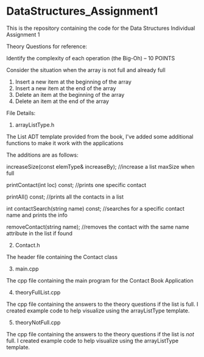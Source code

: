 # DataStructures_Assignment1
This is the repository containing the code for the Data Structures Individual Assignment 1

Theory Questions for reference:

Identify the complexity of each operation (the Big-Oh) – 10 POINTS

Consider the situation when the array is not full and already full
1.	Insert a new item at the beginning of the array
2.	Insert a new item at the end of the array
3.	Delete an item at the beginning of the array
4.	Delete an item at the end of the array


File Details:
1. arrayListType.h

The List ADT template provided from the book, I've added some additional functions to make it work with the applications

The additions are as follows:

increaseSize(const elemType& increaseBy);
    //increase a list maxSize when full

printContact(int loc) const;
    //prints one specific contact

printAll() const;
    //prints all the contacts in a list

int contactSearch(string name) const;
        //searches for a specific contact name and prints the info

removeContact(string name);
    //removes the contact with the same name attribute in the list if found


2. Contact.h

The header file containing the Contact class

3. main.cpp

The cpp file containing the main program for the Contact Book Application

4. theoryFullList.cpp

The cpp file containing the answers to the theory questions if the list is full. I created example code to help visualize using the arrayListType template.

5. theoryNotFull.cpp

The cpp file containing the answers to the theory questions if the list is *not* full. I created example code to help visualize using the arrayListType template.
